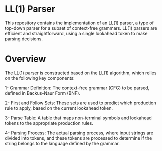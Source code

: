 # LL(1) Parser
This repository contains the implementation of an LL(1) parser, a type of top-down parser for a subset of context-free grammars. LL(1) parsers are efficient and straightforward, using a single lookahead token to make parsing decisions.

# Overview
The LL(1) parser is constructed based on the LL(1) algorithm, which relies on the following key components:

1- Grammar Definition: The context-free grammar (CFG) to be parsed, defined in Backus-Naur Form (BNF).

2- First and Follow Sets: These sets are used to predict which production rule to apply, based on the current lookahead token.

3- Parse Table: A table that maps non-terminal symbols and lookahead tokens to the appropriate production rules.

4- Parsing Process: The actual parsing process, where input strings are divided into tokens, and these tokens are processed to determine if the string belongs to the language defined by the grammar.
